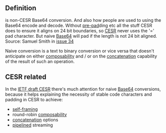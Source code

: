 ## Definition
is non-CESR Base64 conversion. And also how people are used to using the Base64 encode and decode.  Without [pre-pad](pre-pad)ding etc all the stuff CESR does to ensure it aligns on 24 bit boundaries, so [CESR](CESR) never uses the '=' pad character. But naive [Base64](Base64) will pad if the length is not 24 bit aligned.\
Source: Samuel Smith in [issue 34](https://github.com/WebOfTrust/ietf-cesr/issues/34)

Naive conversion is a text to binary conversion or vice versa that doesn't anticipate on either [composability](composability) and / or on the [concatenation](concatenation) capability of the result of such an operation.

## CESR related
In the [IETF draft CESR](https://github.com/WebOfTrust/ietf-cesr/blob/main/draft-ssmith-cesr.md#conversions) there's much attention for naive [Base64](base64) conversions, because it helps explaining the necessity of stable code characters and padding in CESR to achieve:
- [self-framing](self-framing)
- round-robin [composability](composability)
- [concatenation](concatenation) options
- [pipelined](pipelining) streaming

